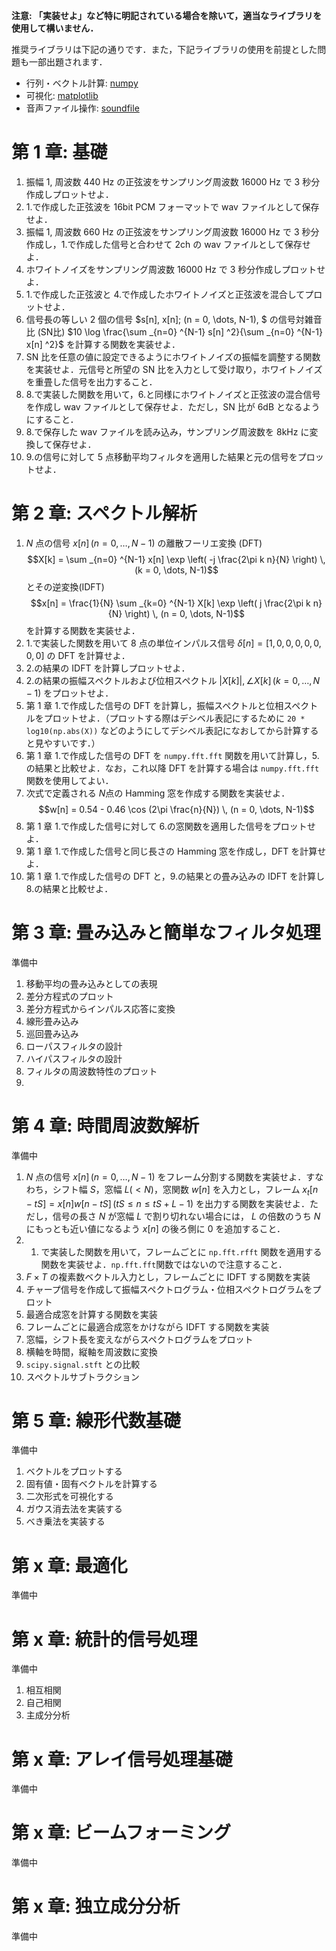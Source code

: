 **注意: 「実装せよ」など特に明記されている場合を除いて，適当なライブラリを使用して構いません．**

推奨ライブラリは下記の通りです．また，下記ライブラリの使用を前提とした問題も一部出題されます．

- 行列・ベクトル計算: [numpy](https://numpy.org)
- 可視化: [matplotlib](https://matplotlib.org)
- 音声ファイル操作: [soundfile](https://pysoundfile.readthedocs.io/en/latest/)

# 第 1 章: 基礎

1. 振幅 1, 周波数 440 Hz の正弦波をサンプリング周波数 16000 Hz で 3 秒分作成しプロットせよ．
2. 1.で作成した正弦波を 16bit PCM フォーマットで wav ファイルとして保存せよ．
3. 振幅 1, 周波数 660 Hz の正弦波をサンプリング周波数 16000 Hz で 3 秒分作成し，1.で作成した信号と合わせて 2ch の wav ファイルとして保存せよ．
4. ホワイトノイズをサンプリング周波数 16000 Hz で 3 秒分作成しプロットせよ．
5. 1.で作成した正弦波と 4.で作成したホワイトノイズと正弦波を混合してプロットせよ．
6. 信号長の等しい 2 個の信号 $s[n], x[n]\; (n = 0, \dots, N-1), $ の信号対雑音比 (SN比) $10 \log \frac{\sum _{n=0} ^{N-1} s[n] ^2}{\sum _{n=0} ^{N-1} x[n] ^2}$ を計算する関数を実装せよ．
7. SN 比を任意の値に設定できるようにホワイトノイズの振幅を調整する関数を実装せよ．元信号と所望の SN 比を入力として受け取り，ホワイトノイズを重畳した信号を出力すること．
8. 8.で実装した関数を用いて，6.と同様にホワイトノイズと正弦波の混合信号を作成し wav ファイルとして保存せよ．ただし，SN 比が 6dB となるようにすること．
9. 8.で保存した wav ファイルを読み込み，サンプリング周波数を 8kHz に変換して保存せよ．
10. 9.の信号に対して 5 点移動平均フィルタを適用した結果と元の信号をプロットせよ．

# 第 2 章: スペクトル解析

1. $N$ 点の信号 $x[n] \, (n = 0, \dots , N-1)$ の離散フーリエ変換 (DFT) $$X[k] = \sum _{n=0} ^{N-1} x[n] \exp \left( -j \frac{2\pi k n}{N} \right) \, (k = 0, \dots, N-1)$$ とその逆変換(IDFT)$$x[n] = \frac{1}{N} \sum _{k=0} ^{N-1} X[k] \exp \left( j \frac{2\pi k n}{N} \right) \, (n = 0, \dots, N-1)$$を計算する関数を実装せよ．
2. 1.で実装した関数を用いて 8 点の単位インパルス信号 $\delta [n] = [1, 0, 0, 0, 0, 0, 0, 0]$ の DFT を計算せよ．
3. 2.の結果の IDFT を計算しプロットせよ．
4. 2.の結果の振幅スペクトルおよび位相スペクトル $|X[k]|, \angle X[k] \, (k = 0, \dots, N-1)$ をプロットせよ．
5. 第 1 章 1.で作成した信号の DFT を計算し，振幅スペクトルと位相スペクトルをプロットせよ．（プロットする際はデシベル表記にするために `20 * log10(np.abs(X))` などのようにしてデシベル表記になおしてから計算すると見やすいです．）
6. 第 1 章 1.で作成した信号の DFT を `numpy.fft.fft` 関数を用いて計算し，5.の結果と比較せよ．なお，これ以降 DFT を計算する場合は `numpy.fft.fft`関数を使用してよい．
7. 次式で定義される $N$点の Hamming 窓を作成する関数を実装せよ． $$w[n] = 0.54 - 0.46 \cos (2\pi \frac{n}{N}) \, (n = 0, \dots, N-1)$$
8. 第 1 章 1.で作成した信号に対して 6.の窓関数を適用した信号をプロットせよ．
9. 第 1 章 1.で作成した信号と同じ長さの Hamming 窓を作成し，DFT を計算せよ．
10. 第 1 章 1.で作成した信号の DFT と，9.の結果との畳み込みの IDFT を計算し 8.の結果と比較せよ．

# 第 3 章: 畳み込みと簡単なフィルタ処理

準備中

1. 移動平均の畳み込みとしての表現
2. 差分方程式のプロット
3. 差分方程式からインパルス応答に変換
4. 線形畳み込み
5. 巡回畳み込み
6. ローパスフィルタの設計
7. ハイパスフィルタの設計
8. フィルタの周波数特性のプロット
9.

# 第 4 章: 時間周波数解析

準備中

1. $N$ 点の信号 $x[n] \, (n = 0, \dots, N-1)$ をフレーム分割する関数を実装せよ．すなわち，シフト幅 $S$，窓幅 $L (\lt N)$，窓関数 $w[n]$ を入力とし，フレーム $x_t [n-tS] = x[n] w[n-tS]\, (tS \leq n \leq tS + L - 1)$ を出力する関数を実装せよ．ただし，信号の長さ $N$ が窓幅 $L$ で割り切れない場合には， $L$ の倍数のうち $N$ にもっとも近い値になるよう $x[n]$ の後ろ側に 0 を追加すること．
2. 1. で実装した関数を用いて，フレームごとに `np.fft.rfft` 関数を適用する関数を実装せよ．`np.fft.fft`関数ではないので注意すること．
3. $F\times T$ の複素数ベクトル入力とし，フレームごとに IDFT する関数を実装
6. チャープ信号を作成して振幅スペクトログラム・位相スペクトログラムをプロット
4. 最適合成窓を計算する関数を実装
5. フレームごとに最適合成窓をかけながら IDFT する関数を実装
7. 窓幅，シフト長を変えながらスペクトログラムをプロット
8. 横軸を時間，縦軸を周波数に変換
9. `scipy.signal.stft` との比較
10. スペクトルサブトラクション

# 第 5 章: 線形代数基礎

準備中

1. ベクトルをプロットする
2. 固有値・固有ベクトルを計算する
3. 二次形式を可視化する
4. ガウス消去法を実装する
5. べき乗法を実装する

# 第 x 章: 最適化

準備中

# 第 x 章: 統計的信号処理

準備中

1. 相互相関
1. 自己相関
1. 主成分分析

# 第 x 章: アレイ信号処理基礎

準備中

# 第 x 章: ビームフォーミング

準備中

# 第 x 章: 独立成分分析

準備中
